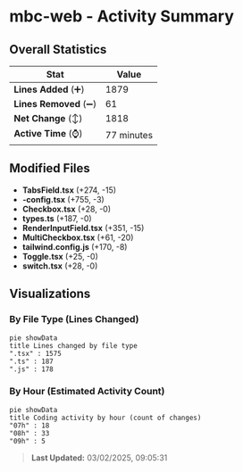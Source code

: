 # mbc-web - Activity Summary 

## Overall Statistics

| Stat                   | Value                                                             |
| ---------------------- | ----------------------------------------------------------------- |
| **Lines Added** (➕)   | 1879                                          |
| **Lines Removed** (➖) | 61                                        |
| **Net Change** (↕)    | 1818                |
| **Active Time** (⌚)   | 77 minutes |


## Modified Files
- **TabsField.tsx** (+274, -15)
- **-config.tsx** (+755, -3)
- **Checkbox.tsx** (+28, -0)
- **types.ts** (+187, -0)
- **RenderInputField.tsx** (+351, -15)
- **MultiCheckbox.tsx** (+61, -20)
- **tailwind.config.js** (+170, -8)
- **Toggle.tsx** (+25, -0)
- **switch.tsx** (+28, -0)

## Visualizations

### By File Type (Lines Changed)

```mermaid
pie showData
title Lines changed by file type
".tsx" : 1575
".ts" : 187
".js" : 178
```

### By Hour (Estimated Activity Count)

```mermaid
pie showData
title Coding activity by hour (count of changes)
"07h" : 18
"08h" : 33
"09h" : 5
```


> **Last Updated:** 03/02/2025, 09:05:31